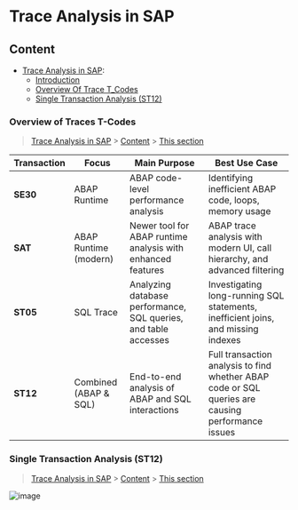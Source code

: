 # Trace Analysis in SAP

## Content

-  [Trace Analysis in SAP](Trace_Analysis.md):
    - [Introduction](#introduction)
    - [Overview Of Trace T_Codes](#t_codes)
    - [Single Transaction Analysis (ST12)](#st12)

 

### Overview of Traces T-Codes

> [Trace Analysis in SAP](#Trace_Analysis_in_SAP) > [Content](#content) > [This section](#t_codes)

| Transaction | Focus | Main Purpose | Best Use Case |
|-------------|-------|--------------|---------------|
| **SE30** | ABAP Runtime | ABAP code-level performance analysis | Identifying inefficient ABAP code, loops, memory usage |
| **SAT** | ABAP Runtime (modern) | Newer tool for ABAP runtime analysis with enhanced features | ABAP trace analysis with modern UI, call hierarchy, and advanced filtering |
| **ST05** | SQL Trace | Analyzing database performance, SQL queries, and table accesses | Investigating long-running SQL statements, inefficient joins, and missing indexes |
| **ST12** | Combined (ABAP & SQL) | End-to-end analysis of ABAP and SQL interactions | Full transaction analysis to find whether ABAP code or SQL queries are causing performance issues |


### Single Transaction Analysis (ST12)

> [Trace Analysis in SAP](#Trace_Analysis_in_SAP) > [Content](#content) > [This section](#st12)

![image](https://github.com/user-attachments/assets/0bdb06f4-572e-4674-baf2-3c97c8f9027b)

